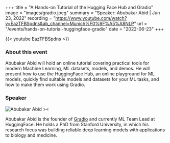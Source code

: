 +++
title = "A Hands-on Tutorial of the Hugging Face Hub and Gradio"
image = "images/gradio.jpeg"
summary = "Speaker: Abubakar Abid | Jun 23, 2022"
recording = "https://www.youtube.com/watch?v=EazTFBSpdns&ab_channel=Munich%F0%9F%A5%A8NLP"
url = "/events/hands-on-tutorial-huggingface-gradio"
date = "2022-06-23"
+++

<!--more-->

{{< youtube EazTFBSpdns >}}

### About this event

Abubakar Abid will hold an online tutorial covering practical tools for modern Machine Learning, ML datasets, models, and demos. He will present how to use the HuggingFace Hub, an online playground for ML models, quickly find suitable models and datasets for your ML tasks, and how to make them work using Gradio.

### Speaker

![Abubakar Abid ><](/images/abubakar-abid.jpeg)

Abubakar Abid is the founder of [Gradio](https://www.gradio.dev) and currently ML Team Lead at HuggingFace. He holds a PhD from Stanford University, in which his research focus was building reliable deep learning models with applications to biology and medicine.